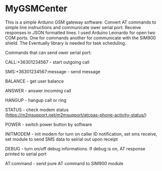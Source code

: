 # MyGSMCenter

This is a simple Arduino GSM gateway software.
Convert AT commands to simple line instructions and communicate ower serial port. Receive responses in JSON formatted lines.
I used Arduino Leonardo for open two COM ports. One for commands another for communicate with the SIM900 shield.
The Eventually library is needed for task scheduling.


Commands that can send ower serial port:

CALL:+36301234567 - start outgoing call

SMS:+36301234567:message - send message

BALANCE - get user balance

ANSWER - answer incoming call

HANGUP - hangup call or ring

STATUS - check modem status (https://m2msupport.net/m2msupport/atcpas-phone-activity-status/)

POWER - switch power button by software

INITMODEM - init modem for turn on caller ID notification, set sms receive, set module to send SMS data to seírial out upon receipt

DEBUG - turn on/off debug informations. If debug is on, AT response printed to serial port

AT:command - send pure AT command to SIM900 module
